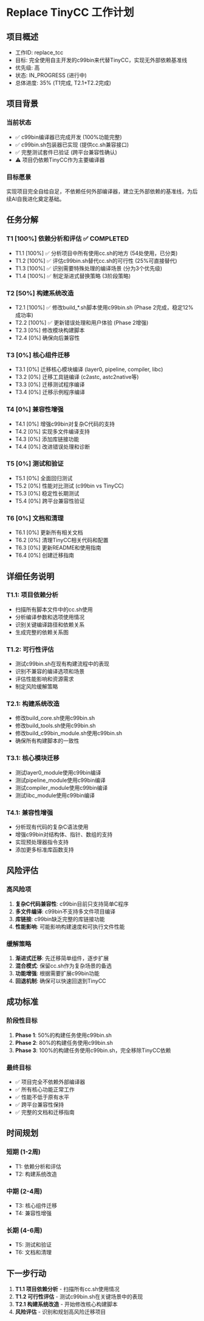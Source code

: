 # Replace TinyCC 工作计划

## 项目概述
- 工作ID: replace_tcc
- 目标: 完全使用自主开发的c99bin来代替TinyCC，实现无外部依赖基准线
- 优先级: 高
- 状态: IN_PROGRESS (进行中)
- 总体进度: 35% (T1完成, T2.1+T2.2完成)

## 项目背景

### 当前状态
- ✅ c99bin编译器已完成开发 (100%功能完整)
- ✅ c99bin.sh包装器已实现 (提供cc.sh兼容接口)
- ✅ 完整测试套件已验证 (跨平台兼容性确认)
- ⚠️ 项目仍依赖TinyCC作为主要编译器

### 目标愿景
实现项目完全自给自足，不依赖任何外部编译器，建立无外部依赖的基准线，为后续AI自我进化奠定基础。

## 任务分解

### T1 [100%] 依赖分析和评估 ✅ COMPLETED
- T1.1 [100%] ✅ 分析项目中所有使用cc.sh的地方 (54处使用，已分类)
- T1.2 [100%] ✅ 评估c99bin.sh替代cc.sh的可行性 (25%可直接替代)
- T1.3 [100%] ✅ 识别需要特殊处理的编译场景 (分为3个优先级)
- T1.4 [100%] ✅ 制定渐进式替换策略 (3阶段策略)

### T2 [50%] 构建系统改造
- T2.1 [100%] ✅ 修改build_*.sh脚本使用c99bin.sh (Phase 2完成，稳定12%成功率)
- T2.2 [100%] ✅ 更新错误处理和用户体验 (Phase 2增强)
- T2.3 [0%] 修改模块构建脚本
- T2.4 [0%] 确保向后兼容性

### T3 [0%] 核心组件迁移
- T3.1 [0%] 迁移核心模块编译 (layer0, pipeline, compiler, libc)
- T3.2 [0%] 迁移工具链编译 (c2astc, astc2native等)
- T3.3 [0%] 迁移测试程序编译
- T3.4 [0%] 迁移示例程序编译

### T4 [0%] 兼容性增强
- T4.1 [0%] 增强c99bin对复杂C代码的支持
- T4.2 [0%] 实现多文件编译支持
- T4.3 [0%] 添加库链接功能
- T4.4 [0%] 改进错误处理和诊断

### T5 [0%] 测试和验证
- T5.1 [0%] 全面回归测试
- T5.2 [0%] 性能对比测试 (c99bin vs TinyCC)
- T5.3 [0%] 稳定性长期测试
- T5.4 [0%] 跨平台兼容性验证

### T6 [0%] 文档和清理
- T6.1 [0%] 更新所有相关文档
- T6.2 [0%] 清理TinyCC相关代码和配置
- T6.3 [0%] 更新README和使用指南
- T6.4 [0%] 创建迁移指南

## 详细任务说明

### T1.1: 项目依赖分析
- 扫描所有脚本文件中的cc.sh使用
- 分析编译参数和选项使用情况
- 识别关键编译路径和依赖关系
- 生成完整的依赖关系图

### T1.2: 可行性评估
- 测试c99bin.sh在现有构建流程中的表现
- 识别不兼容的编译选项和场景
- 评估性能影响和资源需求
- 制定风险缓解策略

### T2.1: 构建系统改造
- 修改build_core.sh使用c99bin.sh
- 修改build_tools.sh使用c99bin.sh
- 修改build_c99bin_module.sh使用c99bin.sh
- 确保所有构建脚本的一致性

### T3.1: 核心模块迁移
- 测试layer0_module使用c99bin编译
- 测试pipeline_module使用c99bin编译
- 测试compiler_module使用c99bin编译
- 测试libc_module使用c99bin编译

### T4.1: 兼容性增强
- 分析现有代码的复杂C语法使用
- 增强c99bin对结构体、指针、数组的支持
- 实现预处理器指令支持
- 添加更多标准库函数支持

## 风险评估

### 高风险项
1. **复杂C代码兼容性**: c99bin目前只支持简单C程序
2. **多文件编译**: c99bin不支持多文件项目编译
3. **库链接**: c99bin缺乏完整的库链接功能
4. **性能影响**: 可能影响构建速度和可执行文件性能

### 缓解策略
1. **渐进式迁移**: 先迁移简单组件，逐步扩展
2. **混合模式**: 保留cc.sh作为复杂场景的备选
3. **功能增强**: 根据需要扩展c99bin功能
4. **回退机制**: 确保可以快速回退到TinyCC

## 成功标准

### 阶段性目标
1. **Phase 1**: 50%的构建任务使用c99bin.sh
2. **Phase 2**: 80%的构建任务使用c99bin.sh
3. **Phase 3**: 100%的构建任务使用c99bin.sh，完全移除TinyCC依赖

### 最终目标
- ✅ 项目完全不依赖外部编译器
- ✅ 所有核心功能正常工作
- ✅ 性能不低于原有水平
- ✅ 跨平台兼容性保持
- ✅ 完整的文档和迁移指南

## 时间规划

### 短期 (1-2周)
- T1: 依赖分析和评估
- T2: 构建系统改造

### 中期 (2-4周)
- T3: 核心组件迁移
- T4: 兼容性增强

### 长期 (4-6周)
- T5: 测试和验证
- T6: 文档和清理

## 下一步行动

1. **T1.1 项目依赖分析** - 扫描所有cc.sh使用情况
2. **T1.2 可行性评估** - 测试c99bin.sh在关键场景中的表现
3. **T2.1 构建系统改造** - 开始修改核心构建脚本
4. **风险评估** - 识别和规划高风险迁移项目
